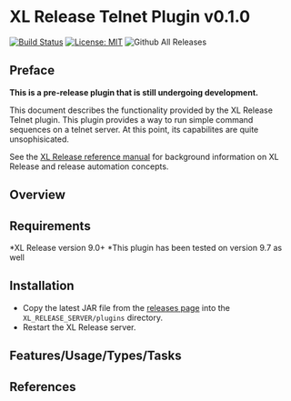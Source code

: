 # XL Release Telnet Plugin v0.1.0

[![Build Status][xlr-telnet-plugin-travis-image]][xlr-telnet-plugin-travis-url]
[![License: MIT][xlr-telnet-plugin-license-image]][xlr-telnet-plugin-license-url]
![Github All Releases][xlr-telnet-plugin-downloads-image]

[xlr-telnet-plugin-travis-image]: https://travis-ci.org/xebialabs-community/xlr-telnet-plugin.svg?branch=master
[xlr-telnet-plugin-travis-url]: https://travis-ci.org/xebialabs-community/xlr-telnet-plugin
[xlr-telnet-plugin-license-image]: https://img.shields.io/badge/License-MIT-yellow.svg
[xlr-telnet-plugin-license-url]: https://opensource.org/licenses/MIT
[xlr-telnet-plugin-downloads-image]: https://img.shields.io/github/downloads/xebialabs-community/xlr-telnet-plugin/total.svg

## Preface

**This is a pre-release plugin that is still undergoing development.**

This document describes the functionality provided by the XL Release Telnet plugin. This plugin provides a way to run simple command sequences on a telnet server. At this point, its capabilites are quite unsophisicated.
  
See the [XL Release reference manual](https://docs.xebialabs.com/xl-release) for background information on XL Release and release automation concepts.  

## Overview

## Requirements

*XL Release version 9.0+
*This plugin has been tested on version 9.7 as well

## Installation

* Copy the latest JAR file from the [releases page](https://github.com/xebialabs-community/xlr-telnet-plugin/releases) into the `XL_RELEASE_SERVER/plugins` directory.
* Restart the XL Release server.

## Features/Usage/Types/Tasks

## References
